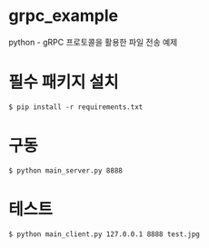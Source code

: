 # grpc_example
python - gRPC 프로토콜을 활용한 파일 전송 예제

# 필수 패키지 설치
```
$ pip install -r requirements.txt
```

# 구동
```
$ python main_server.py 8888
```

# 테스트
```
$ python main_client.py 127.0.0.1 8888 test.jpg
```
